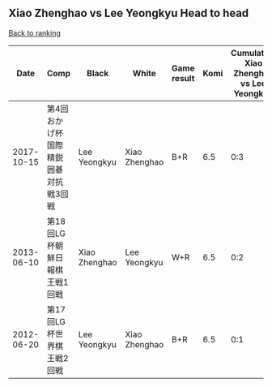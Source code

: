 ## Xiao Zhenghao vs Lee Yeongkyu Head to head

[Back to ranking](../../index.md)




| **Date** | **Comp** | **Black** | **White** | **Game result** | **Komi** | **Cumulative Xiao Zhenghao vs Lee Yeongkyu** | **Xiao Zhenghao streak** | **Lee Yeongkyu streak** | 
| --- | --- | --- | --- | --- | --- | --- | --- | --- |
| 2017-10-15 | 第4回おかげ杯国際精鋭囲碁対抗戦3回戦 | Lee Yeongkyu | Xiao Zhenghao | B+R | 6.5 | 0:3 | 0 | 3 | 
| 2013-06-10 | 第18回LG杯朝鮮日報棋王戦1回戦 | Xiao Zhenghao | Lee Yeongkyu | W+R | 6.5 | 0:2 | 0 | 2 | 
| 2012-06-20 | 第17回LG杯世界棋王戦2回戦 | Lee Yeongkyu | Xiao Zhenghao | B+R | 6.5 | 0:1 | 0 | 1 |




